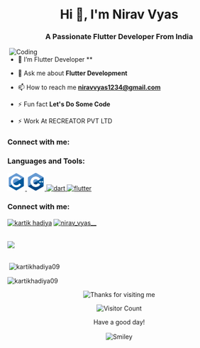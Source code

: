 <h1 align="center">Hi 👋, I'm Nirav Vyas</h1>
<h3 align="center">A Passionate Flutter Developer From India</h3>
<img align="right" alt="Coding" width="500" high="500" src="https://raw.githubusercontent.com/abhisheknaiidu/abhisheknaiidu/master/code.gif"</h5>

<!-- <p align="left"> <img src="https://komarev.com/ghpvc/?username=durgesh005&label=Profile%20views&color=0e75b6&style=flat" alt="durgesh005" /> </p>
 -->

- 🌱 I’m Flutter Developer **

- 💬 Ask me about **Flutter Development**

- 📫 How to reach me **niravvyas1234@gmail.com**

- ⚡ Fun fact **Let's Do Some Code**

- ⚡ Work At RECREATOR PVT LTD

<h3 align="left">Connect with me:</h3>
<p align="left">
</p>

  <h3 align="left">Languages and Tools:</h3>
<p align="left"> <a href="https://www.cprogramming.com/" target="_blank" rel="noreferrer"> <img src="https://raw.githubusercontent.com/devicons/devicon/master/icons/c/c-original.svg" alt="c" width="40" height="40"/> </a> <a href="https://www.w3schools.com/cpp/" target="_blank" rel="noreferrer"> <img src="https://raw.githubusercontent.com/devicons/devicon/master/icons/cplusplus/cplusplus-original.svg" alt="cplusplus" width="40" height="40"/> </a> <a href="https://dart.dev" target="_blank" rel="noreferrer"> <img src="https://www.vectorlogo.zone/logos/dartlang/dartlang-icon.svg" alt="dart" width="40" height="40"/> </a> <a href="https://flutter.dev" target="_blank" rel="noreferrer"> <img src="https://www.vectorlogo.zone/logos/flutterio/flutterio-icon.svg" alt="flutter" width="40" height="40"/> </a> </p>

<h3 align="left">Connect with me:</h3>
<p align="left">
<a href="https://linkedin.com/in/Nirav Vyas" target="blank"><img align="center" src="https://raw.githubusercontent.com/rahuldkjain/github-profile-readme-generator/master/src/images/icons/Social/linked-in-alt.svg" alt="kartik hadiya" height="30" width="40" /></a>
<a href="https://instagram.com/nirav_vyas__" target="blank"><img align="center" src="https://raw.githubusercontent.com/rahuldkjain/github-profile-readme-generator/master/src/images/icons/Social/instagram.svg" alt="nirav_vyas__" height="30" width="40" /></a>
</p>
    <br/>
  <a href="https://github.com/durgesh005">
  <img align="center" src="https://github-readme-stats.vercel.app/api/top-langs/?username=durgesh005&theme=light&hide_langs_below=1" />
    <br/>
  </a>
  
  <br/>
  <p>&nbsp;<img align="center" src="https://github-readme-stats.vercel.app/api?username=niravvyas1&show_icons=true&locale=en" alt="kartikhadiya09" /></p>

<p><img align="center" src="https://github-readme-streak-stats.herokuapp.com/?user=kartikhadiya09&" alt="kartikhadiya09" /></p>

<div align="center">

<img height="120" alt="Thanks for visiting me" width="100%" src="https://raw.githubusercontent.com/BrunnerLivio/brunnerlivio/master/images/marquee.svg" />
<br />

![Visitor Count](https://profile-counter.glitch.me/brunnerlivio/count.svg)

<div align="center">
<p>Have a good day!</p>
<div>
<img src="https://github.com/fnky/fnky/raw/fnky/img/smile.gif" alt="Smiley" align="center">
</div>
</div>
  
